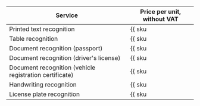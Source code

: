| Service | Price per unit, without VAT |
|---|---|
| Printed text recognition | {{ sku|USD|vision_ocr.printed_text_detection.v1|string }} |
| Table recognition | {{ sku|USD|vision_ocr.text_and_table_text_detection.v1|string }} |
| Document recognition (passport) | {{ sku|USD|vision_ocr.passport_text_detection.v1|string }} |
| Document recognition (driver's license) | {{ sku|USD|vision_ocr.driver_license_text_detection.v1|string }} |
| Document recognition (vehicle registration certificate) | {{ sku|USD|vision_ocr.vehicle_certificate_text_detection.v1|string }} |
| Handwriting recognition | {{ sku|USD|vision_ocr.handwriting_and_printed_text_detection.v1|string }} |
| License plate recognition | {{ sku|USD|vision_ocr.license_plates.v1|string }} |